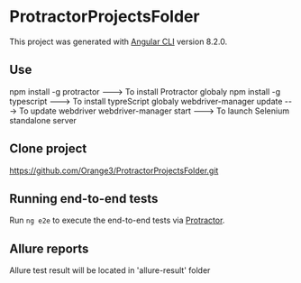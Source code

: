 # ProtractorProjectsFolder
This project was generated with [Angular CLI](https://github.com/angular/angular-cli) version 8.2.0.

## Use
npm install -g protractor ---> To install Protractor globaly
npm install -g typescript  ---> To install typreScript globaly 
webdriver-manager update ---> To update webdriver
webdriver-manager start ---> To launch Selenium standalone server

## Clone project 
 https://github.com/Orange3/ProtractorProjectsFolder.git


## Running end-to-end tests
Run `ng e2e` to execute the end-to-end tests via [Protractor](http://www.protractortest.org/).

## Allure reports
Allure test result will be located in 'allure-result' folder

